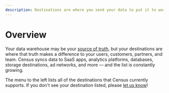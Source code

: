 ```yaml
---
description: Destinations are where you send your data to put it to work.
---
```


# Overview

Your data warehouse may be your [source of truth](../sources/overview.md), but your destinations are where that truth makes a difference to your users, customers, partners, and team. Census syncs data to SaaS apps, analytics platforms, databases, storage destinations, ad networks, and more — and the list is constantly growing.

The menu to the left lists all of the destinations that Census currently supports. If you don't see your destination listed, please [let us know](mailto:support@getcensus.com)!
